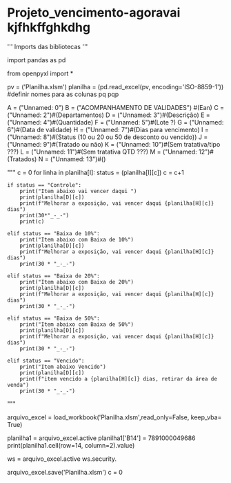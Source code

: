 # Projeto_vencimento-agoravai kjfhkffghkdhg
'''
Imports das bibliotecas
'''

import pandas as pd

from openpyxl import *



pv = ('Planilha.xlsm')
planilha = (pd.read_excel(pv, encoding='ISO-8859-1'))
#definir nomes para as colunas pq pqp

A = ("Unnamed: 0")
B =	("ACOMPANHAMENTO                 DE VALIDADES") #(Ean)
C =	("Unnamed: 2")#(Departamentos)
D =	("Unnamed: 3")#(Descrição)
E =	("Unnamed: 4")#(Quantidade)
F =	("Unnamed: 5")#(Lote ?)
G =	("Unnamed: 6")#(Data de validade)
H =	("Unnamed: 7")#(Dias para vencimento)
I =	("Unnamed: 8")#(Status (10 ou 20 ou 50 de desconto ou vencido))
J =	("Unnamed: 9")#(Tratado ou não)
K =	("Unnamed: 10")#(Sem tratativa/tipo ???)
L =	("Unnamed: 11")#(Sem tratativa QTD ???)
M =	("Unnamed: 12")#(Tratados)
N =	("Unnamed: 13")#()



"""
c = 0
for linha in planilha[I]:
    status = (planilha[I][c])
    c = c+1

    if status == "Controle":
        print("Item abaixo vai vencer daqui ")
        print(planilha[D][c])
        print(f"Melhorar a exposição, vai vencer daqui {planilha[H][c]} dias")
        print(30*"_-_-")
        print(c)

    elif status == "Baixa de 10%":
        print("Item abaixo com Baixa de 10%")
        print(planilha[D][c])
        print(f"Melhorar a exposição, vai vencer daqui {planilha[H][c]} dias")
        print(30 * "_-_-")

    elif status == "Baixa de 20%":
        print("Item abaixo com Baixa de 20%")
        print(planilha[D][c])
        print(f"Melhorar a exposição, vai vencer daqui {planilha[H][c]} dias")
        print(30 * "_-_-")

    elif status == "Baixa de 50%":
        print("Item abaixo com Baixa de 50%")
        print(planilha[D][c])
        print(f"Melhorar a exposição, vai vencer daqui {planilha[H][c]} dias")
        print(30 * "_-_-")

    elif status == "Vencido":
        print("Item abaixo Vencido")
        print(planilha[D][c])
        print(f"item vencido a {planilha[H][c]} dias, retirar da área de venda")
        print(30 * "_-_-")

"""



arquivo_excel = load_workbook('Planilha.xlsm',read_only=False, keep_vba= True)

planilha1 = arquivo_excel.active
planilha1['B14'] = 7891000049686
print(planilha1.cell(row=14, column=2).value)

ws = arquivo_excel.active
ws.security.

arquivo_excel.save('Planilha.xlsm')
c = 0

